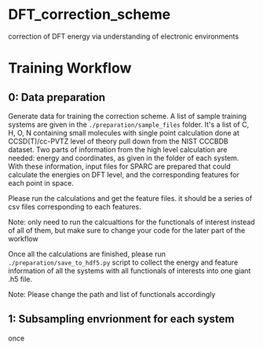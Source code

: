 # DFT_correction_scheme
correction of DFT energy via understanding of electronic environments


# Training Workflow # 

## 0: Data preparation ##

Generate data for training the correction scheme. A list of sample training systems are given in the `./preparation/sample_files` folder. It's a list of C, H, O, N containing small molecules with single point calculation done at CCSD(T)/cc-PVTZ level of theory pull down from the NIST CCCBDB dataset. Two parts of information from the high level calculation are needed: energy and coordinates, as given in the folder of each system. With these information, input files for SPARC are prepared that could calculate the energies on DFT level, and the corresponding features for each point in space.

Please run the calculations and get the feature files. it should be a series of csv files corresponding to each features.

Note: only need to run the calcualtions for the functionals of interest instead of all of them, but make sure to change your code for the later part of the workflow


Once all the calculations are finished, please run `./preparation/save_to_hdf5.py` script to collect the energy and feature information of all the systems with all functionals of interests into one giant .h5 file.

Note: Please change the path and list of functionals accordingly

## 1: Subsampling envrionment for each system ##

once
